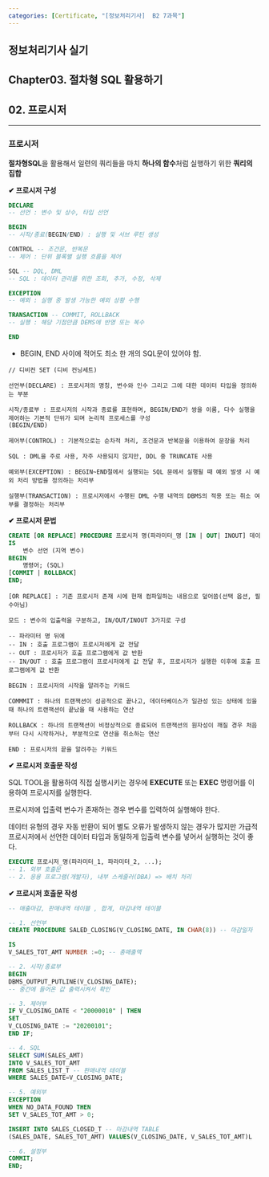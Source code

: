 ```yaml
---
categories: [Certificate, "[정보처리기사]  B2 7과목"]
---
```


## 정보처리기사 실기

## Chapter03. 절차형 SQL 활용하기

## 02. 프로시저

<hr>

### 프로시저

**절차형SQL**을 활용해서 일련의 쿼리들을 마치 **하나의 함수**처럼 실행하기 위한 **쿼리의 집합**

**✔ 프로시저 구성**

```sql
DECLARE
-- 선언 : 변수 및 상수, 타입 선언

BEGIN
-- 시작/종료(BEGIN/END) : 실행 및 서브 루틴 생성

CONTROL -- 조건문, 반복문
-- 제어 : 단위 블록별 실행 흐름을 제어

SQL -- DQL, DML
-- SQL : 데이터 관리를 위한 조회, 추가, 수정, 삭제

EXCEPTION
-- 예외 : 실행 중 발생 가능한 예외 상황 수행

TRANSACTION -- COMMIT, ROLLBACK
-- 실행 : 해당 기점만큼 DEMS에 반영 또는 복수

END
```

- BEGIN, END 사이에 적어도 최소 한 개의 SQL문이 있어야 함.

```
// 디비컨 SET (디비 컨닝세트)

선언부(DECLARE) : 프로시저의 명칭, 변수와 인수 그리고 그에 대한 데이터 타입을 정의하는 부분

시작/종료부 : 프로시저의 시작과 종료를 표현하며, BEGIN/END가 쌍을 이룸, 다수 실행을 제어하는 기본적 단위가 되며 논리적 프로세스를 구성
(BEGIN/END)

제어부(CONTROL) : 기본적으로는 순차적 처리, 조건문과 반복문을 이용하여 문장을 처리

SQL : DML을 주로 사용, 자주 사용되지 않지만, DDL 중 TRUNCATE 사용

예외부(EXCEPTION) : BEGIN~END절에서 실행되는 SQL 문에서 실행될 때 예외 발생 시 예외 처리 방법을 정의하는 처리부

실행부(TRANSACTION) : 프로시저에서 수행된 DML 수행 내역의 DBMS의 적용 또는 취소 여부를 결정하는 처리부
```

**✔ 프로시저 문법**

```sql
CREATE [OR REPLACE] PROCEDURE 프로시저 명(파라미터_명 [IN | OUT| INOUT] 데이터_타입, ...) 
IS
    변수 선언 (지역 변수)
BEGIN
    명령어; (SQL)
[COMMIT | ROLLBACK]
END;
```

```
[OR REPLACE] : 기존 프로시저 존재 시에 현재 컴파일하는 내용으로 덮어씀(선택 옵션, 필수아님)

모드 : 변수의 입출력을 구분하고, IN/OUT/INOUT 3가지로 구성

-- 파라미터 명 뒤에
-- IN : 호출 프로그램이 프로시저에게 값 전달
-- OUT : 프로시저가 호출 프로그램에게 값 반환
-- IN/OUT : 호출 프로그램이 프로시저에게 값 전달 후, 프로시저가 실행한 이후에 호출 프로그램에게 값 반환

BEGIN : 프로시저의 시작을 알려주는 키워드

COMMMIT : 하나의 트랜잭션이 성공적으로 끝나고, 데이터베이스가 일관성 있는 상태에 있을 때 하나의 트랜잭션이 끝났을 때 사용하는 연산

ROLLBACK : 하나의 트랜잭션이 비정상적으로 종료되어 트랜잭션의 원자성이 깨질 경우 처음부터 다시 시작하거나, 부분적으로 연산을 취소하는 연산

END : 프로시저의 끝을 알려주는 키워드
```

**✔ 프로시저 호출문 작성**

SQL TOOL을 활용하여 직접 실행시키는 경우에 **EXECUTE** 또는 **EXEC** 명령어를 이용하여 프로시저를 실행한다.

프로시저에 입출력 변수가 존재하는 경우 변수를 입력하여 실행해야 한다.

데이터 유형의 경우 자동 반환이 되어 별도 오류가 발생하지 않는 경우가 많지만 가급적 프로시저에서 선언한 데이터 타입과 동일하게 입출력 변수를 넣어서 실행하는 것이 좋다.

```sql
EXECUTE 프로시저_명(파라미터_1, 파라미터_2, ...);
-- 1. 외부 호출문
-- 2. 응용 프로그램(개발자), 내부 스케줄러(DBA) => 배치 처리
```

**✔ 프로시저 호출문 작성**

```sql
-- 매출마감, 판매내역 테이블 , 합계, 마감내역 테이블

-- 1. 선언부
CREATE PROCEDURE SALED_CLOSING(V_CLOSING_DATE, IN CHAR(8)) -- 마감일자

IS
V_SALES_TOT_AMT NUMBER :=0; -- 총매출액

-- 2. 시작/종료부
BEGIN
DBMS_OUTPUT_PUTLINE(V_CLOSING_DATE);
-- 중간에 들어온 값 출력시켜서 확인

-- 3. 제어부
IF V_CLOSING_DATE < "20000010" | THEN
SET
V_CLOSING_DATE := "20200101";
END IF;

-- 4. SQL
SELECT SUM(SALES_AMT)
INTO V_SALES_TOT_AMT
FROM SALES_LIST_T -- 판매내역 테이블
WHERE SALES_DATE=V_CLOSING_DATE;

-- 5. 예외부
EXCEPTION
WHEN NO_DATA_FOUND THEN
SET V_SALES_TOT_AMT > 0;

INSERT INTO SALES_CLOSED_T -- 마감내역 TABLE
(SALES_DATE, SALES_TOT_AMT) VALUES(V_CLOSING_DATE, V_SALES_TOT_AMT)L

-- 6. 설정부
COMMIT;
END;
```
